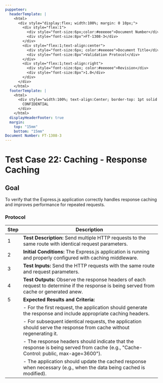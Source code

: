 ```yaml
---
puppeteer:
  headerTemplate: |
    <html>
      <div style="display:flex; width:100%; margin: 0 10px;">
        <div style="flex:1">
          <div style="font-size:6px;color:#eeeeee">Document Number</div>
          <div style="font-size:8px">FT-1308-3</div>
        </div>
        <div style="flex:1;text-align:center">
          <div style="font-size:6px; color:#eeeeee">Document Title</div>
          <div style="font-size:8px">Validation Protocol</div>
        </div>
        <div style="flex:1;text-align:right">
          <div style="font-size:6px; color:#eeeeee">Revision</div>
          <div style="font-size:8px">1.0</div>
        </div>
      </div>
    </html>
  footerTemplate: |
    <html>
      <div style="width:100%; text-align:Center; border-top: 1pt solid #eeeeee; margin: 0 20px -10px 0; font-size: 8pt; color: #000000">
        CONFIDENTIAL
      </div>
    </html>
  displayHeaderFooter: true
  margin:
    top: "15mm"
    bottom: "15mm"
Document Number: FT-1308-3
---
```


# Test Case 22: Caching - Response Caching

## Goal

To verify that the Express.js application correctly handles response caching and improves performance for repeated requests.

### Protocol

| Step | Description                                                  |
|------|--------------------------------------------------------------|
| 1    | **Test Description:** Send multiple HTTP requests to the same route with identical request parameters. |
| 2    | **Initial Conditions:** The Express.js application is running and properly configured with caching middleware. |
| 3    | **Test Inputs:** Send the HTTP requests with the same route and request parameters. |
| 4    | **Test Outputs:** Observe the response headers of each request to determine if the response is being served from cache or generated anew. |
| 5    | **Expected Results and Criteria:**                                 |
|      | - For the first request, the application should generate the response and include appropriate caching headers. |
|      | - For subsequent identical requests, the application should serve the response from cache without regenerating it. |
|      | - The response headers should indicate that the response is being served from cache (e.g., "Cache-Control: public, max-age=3600"). |
|      | - The application should update the cached response when necessary (e.g., when the data being cached is modified). |
